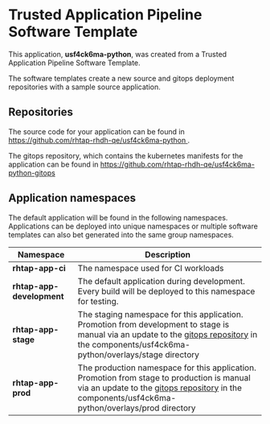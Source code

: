 # Trusted Application Pipeline Software Template

This application, **usf4ck6ma-python**, was created from a Trusted Application Pipeline Software Template.

The software templates create a new source and gitops deployment repositories with a sample source application. 

## Repositories

The source code for your application can be found in [https://github.com/rhtap-rhdh-qe/usf4ck6ma-python ](https://github.com/rhtap-rhdh-qe/usf4ck6ma-python ).
 
The gitops repository, which contains the kubernetes manifests for the application can be found in 
[https://github.com/rhtap-rhdh-qe/usf4ck6ma-python-gitops ](https://github.com/rhtap-rhdh-qe/usf4ck6ma-python-gitops ) 

## Application namespaces 

The default application will be found in the following namespaces. Applications can be deployed into unique namespaces or multiple software templates can also bet generated into the same group namespaces.  

|  Namespace   |  Description   |  
| -------- | -------- |
| **rhtap-app-ci** | The namespace used for CI workloads |
| **rhtap-app-development** | The default application during development. Every build will be deployed to this namespace for testing. |
| **rhtap-app-stage** | The staging namespace for this application. Promotion from development to stage is manual via an update to the [gitops repository](https://github.com/rhtap-rhdh-qe/usf4ck6ma-python-gitops ) in the components/usf4ck6ma-python/overlays/stage directory |
| **rhtap-app-prod** | The production namespace for this application. Promotion from stage to production is manual via an update to the [gitops repository](https://github.com/rhtap-rhdh-qe/usf4ck6ma-python-gitops ) in the components/usf4ck6ma-python/overlays/prod directory |